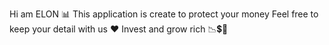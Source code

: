 Hi am ELON 📊 
This application is create to protect your money
Feel free to keep your detail with us ♥️
Invest and grow rich 📉💲📌 
